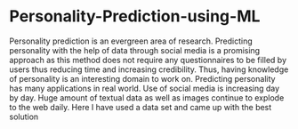 # Personality-Prediction-using-ML
 Personality prediction is an evergreen area of research. Predicting personality 
with the help of data through social media is a promising approach as this method does 
not require any questionnaires to be filled by users thus reducing time and increasing 
credibility. Thus, having knowledge of personality is an interesting domain to work on. 
Predicting personality has many applications in real world. Use of social media is 
increasing day by day. Huge amount of textual data as well as images continue to 
explode to the web daily. Here I have used a data set and came up with the best solution
